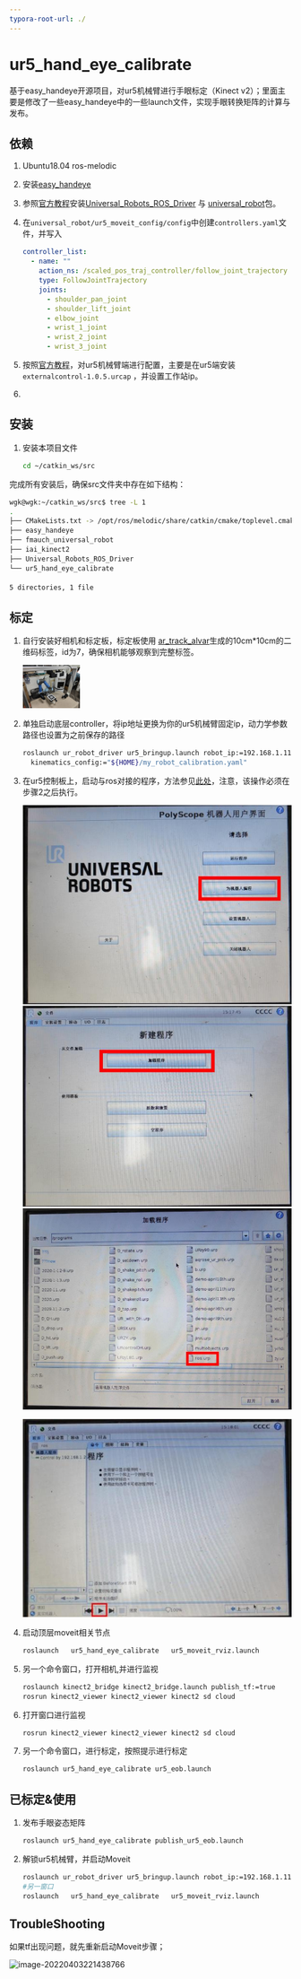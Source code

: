 ```yaml
---
typora-root-url: ./
---
```


# ur5_hand_eye_calibrate
基于easy_handeye开源项目，对ur5机械臂进行手眼标定（Kinect v2）；里面主要是修改了一些easy_handeye中的一些launch文件，实现手眼转换矩阵的计算与发布。

## 依赖

1. Ubuntu18.04   ros-melodic

2. 安装[easy_handeye](https://github.com/IFL-CAMP/easy_handeye)

3. 参照[官方教程](https://github.com/UniversalRobots/Universal_Robots_ROS_Driver)安装[Universal_Robots_ROS_Driver](https://github.com/UniversalRobots/Universal_Robots_ROS_Driver) 与 [universal_robot](https://github.com/fmauch/universal_robot)包。

4. 在`universal_robot/ur5_moveit_config/config`中创建`controllers.yaml`文件，并写入

   ```yaml
   controller_list:
     - name: ""
       action_ns: /scaled_pos_traj_controller/follow_joint_trajectory
       type: FollowJointTrajectory
       joints:
         - shoulder_pan_joint
         - shoulder_lift_joint
         - elbow_joint
         - wrist_1_joint
         - wrist_2_joint
         - wrist_3_joint
   ```

5. 按照[官方教程](https://github.com/UniversalRobots/Universal_Robots_ROS_Driver/blob/master/ur_robot_driver/doc/install_urcap_cb3.md)，对ur5机械臂端进行配置，主要是在ur5端安装`externalcontrol-1.0.5.urcap` ，并设置工作站ip。

6. 

## 安装

1. 安装本项目文件

   ```bash
   cd ~/catkin_ws/src
   
   ```

   

 完成所有安装后，确保src文件夹中存在如下结构：

```bash
wgk@wgk:~/catkin_ws/src$ tree -L 1
.
├── CMakeLists.txt -> /opt/ros/melodic/share/catkin/cmake/toplevel.cmake
├── easy_handeye
├── fmauch_universal_robot
├── iai_kinect2
├── Universal_Robots_ROS_Driver
└── ur5_hand_eye_calibrate

5 directories, 1 file
```



## 标定

1. 自行安装好相机和标定板，标定板使用 [ar_track_alvar](http://wiki.ros.org/ar_track_alvar/)生成的10cm*10cm的二维码标签，id为7，确保相机能够观察到完整标签。

   <img src="/README.assets/微信图片_20220404105908.jpg" alt="微信图片_20220404105908" style="zoom: 10%;" />

   

2. 单独启动底层controller，将ip地址更换为你的ur5机械臂固定ip，动力学参数路径也设置为之前保存的路径

   ```bash
   roslaunch ur_robot_driver ur5_bringup.launch robot_ip:=192.168.1.110 \
     kinematics_config:="${HOME}/my_robot_calibration.yaml"
   ```

3. 在ur5控制板上，启动与ros对接的程序，方法参见[此处](https://github.com/UniversalRobots/Universal_Robots_ROS_Driver/blob/master/ur_robot_driver/doc/install_urcap_cb3.md)，注意，该操作必须在步骤2之后执行。

   <img src="/README.assets/微信图片_20220404105959.jpg" alt="微信图片_20220404105959" style="zoom:90%;" />

   <img src="/README.assets/微信图片_20220404105954.jpg" alt="微信图片_20220404105954" style="zoom: 90%;" />

   <img src="/README.assets/微信图片_20220404105946.jpg" alt="微信图片_20220404105946" style="zoom:67%;" />

   ![微信图片_20220404105940](/README.assets/微信图片_20220404105940.jpg)

4. 启动顶层moveit相关节点

   ```bash
   roslaunch   ur5_hand_eye_calibrate   ur5_moveit_rviz.launch
   ```

5. 另一个命令窗口，打开相机,并进行监视

   ```bash
   roslaunch kinect2_bridge kinect2_bridge.launch publish_tf:=true
   rosrun kinect2_viewer kinect2_viewer kinect2 sd cloud
   ```

6. 打开窗口进行监视

   ```bash
   rosrun kinect2_viewer kinect2_viewer kinect2 sd cloud
   ```

7. 另一个命令窗口，进行标定，按照提示进行标定

   ```bash
   roslaunch ur5_hand_eye_calibrate ur5_eob.launch
   ```

## 已标定&使用

1. 发布手眼姿态矩阵

   ```bash
   roslaunch ur5_hand_eye_calibrate publish_ur5_eob.launch
   ```
   
2. 解锁ur5机械臂，并启动Moveit

   ```bash
   roslaunch ur_robot_driver ur5_bringup.launch robot_ip:=192.168.1.110   kinematics_config:="${HOME}/my_robot_calibration.yaml"
   #另一窗口
   roslaunch   ur5_hand_eye_calibrate   ur5_moveit_rviz.launch
   ```

## TroubleShooting

   如果tf出现问题，就先重新启动Moveit步骤；

![image-20220403221438766](/../../../.config/Typora/typora-user-images/image-20220403221438766.png)

